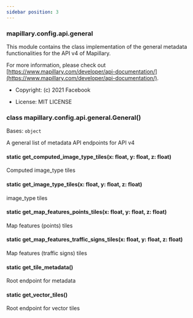 ```yaml
---
sidebar position: 3
---
```



### mapillary.config.api.general

This module contains the class implementation of the
general metadata functionalities for the API v4 of Mapillary.

For more information, please check out [https://www.mapillary.com/developer/api-documentation/](https://www.mapillary.com/developer/api-documentation/).


* Copyright: (c) 2021 Facebook


* License: MIT LICENSE


### class mapillary.config.api.general.General()
Bases: `object`

A general list of metadata API endpoints for API v4


#### static get_computed_image_type_tiles(x: float, y: float, z: float)
Computed image_type tiles


#### static get_image_type_tiles(x: float, y: float, z: float)
image_type tiles


#### static get_map_features_points_tiles(x: float, y: float, z: float)
Map features (points) tiles


#### static get_map_features_traffic_signs_tiles(x: float, y: float, z: float)
Map features (traffic signs) tiles


#### static get_tile_metadata()
Root endpoint for metadata


#### static get_vector_tiles()
Root endpoint for vector tiles
